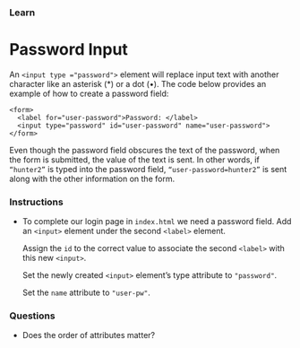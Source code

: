 ### Learn
# Password Input
An `<input type ="password">` element will replace input text with another character like an asterisk (*) or a dot (•). The code below provides an example of how to create a password field:

```
<form>
  <label for="user-password">Password: </label>
  <input type="password" id="user-password" name="user-password">
</form>
```

Even though the password field obscures the text of the password, when the form is submitted, the value of the text is sent. In other words, if `“hunter2”` is typed into the password field, `“user-password=hunter2”` is sent along with the other information on the form.



### Instructions
* To complete our login page in `index.html` we need a password field. Add an `<input>` element under the second `<label>` element.

  Assign the `id` to the correct value to associate the second `<label>` with this new `<input>`.

  Set the newly created `<input>` element’s type attribute to `"password"`.

  Set the `name` attribute to `"user-pw"`.


### Questions
* Does the order of attributes matter?